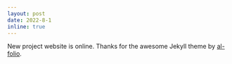 ```yaml
---
layout: post
date: 2022-8-1
inline: true
---
```


New project website is online. Thanks for the awesome Jekyll theme by <a href="https://github.com/alshedivat/al-folio">al-folio</a>.